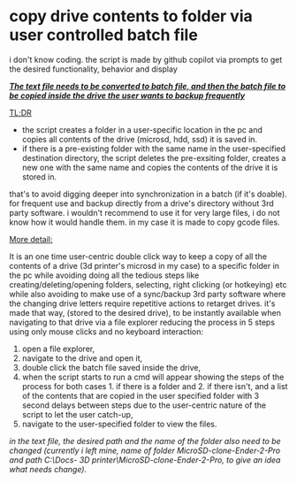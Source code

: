 # copy drive contents to folder via user controlled batch file

i don't know coding. the script is made by github copilot via prompts to get the desired functionality, behavior and display

***<ins>The text file needs to be converted to batch file, and then the batch file to be copied inside the drive the user wants to backup frequently</ins>***

<ins>TL;DR</ins>
- the script creates a folder in a user-specific location in the pc and copies all contents of the drive (microsd, hdd, ssd) it is saved in.
- if there is a pre-existing folder with the same name in the user-specified destination directory, the script deletes the pre-exsiting folder, creates a new one with the same name and copies the contents of the drive it is stored in.

that's to avoid digging deeper into synchronization in a batch (if it's doable). for frequent use and backup directly from a drive's directory without 3rd party software. i wouldn't recommend to use it for very large files, i do not know how it would handle them. in my case it is made to copy gcode files.

<ins>More detail:</ins>

It is an one time user-centric double click way to keep a copy of all the contents of a drive (3d printer's microsd in my case) to a specific folder in the pc while avoiding doing all the tedious steps like creating/deleting/opening folders, selecting, right clicking (or hotkeying) etc while also avoiding to make use of a sync/backup 3rd party software where the changing drive letters require repetitive actions to retarget drives. it's made that way, (stored to the desired drive), to be instantly available when navigating to that drive via a file explorer reducing the process in 5 steps using only mouse clicks and no keyboard interaction:

1. open a file explorer,
2. navigate to the drive and open it,
3. double click the batch file saved inside the drive,
4. when the script starts to run a cmd will appear showing the steps of the process for both cases 1. if there is a folder and 2. if there isn't, and a list of the contents that are copied in the user specified folder with 3 second delays between steps due to the user-centric nature of the script to let the user catch-up,
5. navigate to the user-specified folder to view the files.

*in the text file, the desired path and the name of the folder also need to be changed (currently i left mine, name of folder MicroSD-clone-Ender-2-Pro and path C:\Docs\- 3D printer\MicroSD-clone-Ender-2-Pro, to give an idea what needs change).*
